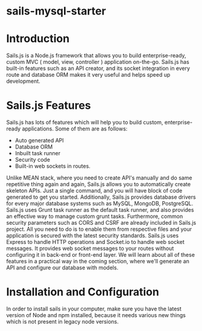 # sails-mysql-starter

# Introduction
Sails.js is a Node.js framework that allows you to build enterprise-ready, custom MVC ( model, view, controller ) application on-the-go. Sails.js has built-in features such as an API creator, and its socket integration in every route and database ORM makes it very useful and helps speed up development.

# Sails.js Features
Sails.js has lots of features which will help you to build custom, enterprise-ready applications. Some of them are as follows:
- Auto generated API
- Database ORM
- Inbuilt task runner
- Security code
- Built-in web sockets in routes.

Unlike MEAN stack, where you need to create API's manually and do same repetitive thing again and again, Sails.js allows you to automatically create skeleton APIs. Just a single command, and you will have block of code generated to get you started.
Additionally, Sails.js provides database drivers for every major database systems such as MySQL, MongoDB, PostgreSQL. Sails.js uses Grunt task runner as the default task runner, and also provides an effective way to manage custom grunt tasks.
Furthermore, common security parameters such as CORS and CSRF are already included in Sails.js project. All you need to do is to enable them from respective files and your application is secured with the latest security standards.
Sails.js uses Express to handle HTTP operations and Socket.io to handle web socket messages. It provides web socket messages to your routes without configuring it in back-end or front-end layer.
We will learn about all of these features in a practical way in the coming section, where we'll generate an API and configure our database with models.

# Installation and Configuration

In order to install sails in your computer, make sure you have the latest version of Node and npm installed, because it needs various new things which is not present in legacy node versions.
